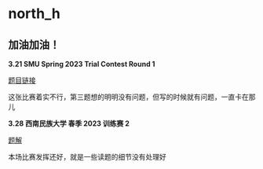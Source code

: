# north_h

## 加油加油！

**3.21 SMU Spring 2023 Trial Contest Round 1**

[题目链接](https://codeforces.com/group/L9GOcnr1dm/contest/429882)

这张比赛着实不行，第三题想的明明没有问题，但写的时候就有问题，一直卡在那儿

**3.28 西南民族大学 春季 2023 训练赛 2**

[题解](https://blog.nowcoder.net/n/77ec028264634b84ad3bbc7c035e72fa)

本场比赛发挥还好，就是一些读题的细节没有处理好
